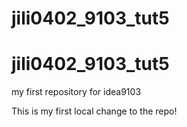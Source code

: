 # jili0402_9103_tut5
# jili0402_9103_tut5
my first repository for idea9103

This is my first local change to the repo!